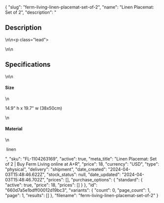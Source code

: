 {
  "slug": "ferm-living-linen-placemat-set-of-2",
  "name": "Linen Placemat: Set of 2",
  "description": "<h2>Description</h2>\n<!-- split -->\n<p class=\"lead\"> </p>\n<!-- split -->\n<h2>Specifications</h2>\n<!-- split -->\n<h4>Size</h4>\n<p>14.9\" h x 19.7\" w (38x50cm)</p>\n<h4>Material</h4>\n<p> linen</p>",
  "sku": "FL-1104263169",
  "active": true,
  "meta_title": "Linen Placemat: Set of 2 | Buy Ferm Living online at A+R",
  "price": 18,
  "currency": "USD",
  "type": "physical",
  "delivery": "shipment",
  "date_created": "2024-04-03T15:48:46.622Z",
  "stock_status": null,
  "date_updated": "2024-04-03T15:48:46.702Z",
  "prices": [],
  "purchase_options": {
    "standard": {
      "active": true,
      "price": 18,
      "prices": []
    }
  },
  "id": "660d7a5e1bdff00012d19bc3",
  "variants": {
    "count": 0,
    "page_count": 1,
    "page": 1,
    "results": []
  },
  "filename": "ferm-living-linen-placemat-set-of-2"
}